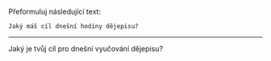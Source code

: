 Přeformuluj následující text:

```
Jaký máš cíl dnešní hodiny dějepisu?
```

---

<!-- chatcmpl-749WHUEndDcNwTTfgb1hyRqq6aKTa -->

Jaký je tvůj cíl pro dnešní vyučování dějepisu?
